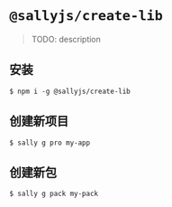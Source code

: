 # `@sallyjs/create-lib`

> TODO: description

## 安装

```
$ npm i -g @sallyjs/create-lib
```


## 创建新项目
```
$ sally g pro my-app
```

## 创建新包

```
$ sally g pack my-pack
```
